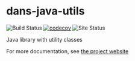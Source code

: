 dans-java-utils
===============

![Build Status](https://github.com/DANS-KNAW/dans-java-utils/actions/workflows/build.yml/badge.svg)
[![codecov](https://codecov.io/gh/DANS-KNAW/dans-java-utils/branch/master/graph/badge.svg)](https://codecov.io/gh/DANS-KNAW/dans-java-utils)
![Site Status](https://github.com/DANS-KNAW/dans-java-utils/actions/workflows/docs.yml/badge.svg)

Java library with utility classes

For more documentation, see [the project website](https://dans-knaw.github.io/dans-java-utils/)